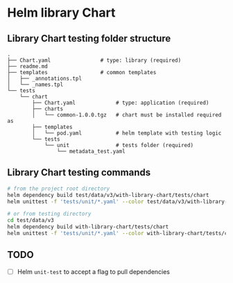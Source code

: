 # Helm library Chart

## Library Chart testing folder structure

```
.
├── Chart.yaml                # type: library (required)
├── readme.md
├── templates                 # common templates
│   ├── _annotations.tpl
│   └── _names.tpl
└── tests
    └── chart
        ├── Chart.yaml             # type: application (required)
        ├── charts
        │   └── common-1.0.0.tgz   # chart must be installed required as
        ├── templates
        │   └── pod.yaml           # helm template with testing logic
        └── tests
            └── unit               # tests folder (required)
                └── metadata_test.yaml
```

## Library Chart testing commands

```sh
# from the project root directory
helm dependency build test/data/v3/with-library-chart/tests/chart
helm unittest -f 'tests/unit/*.yaml' --color test/data/v3/with-library-chart/tests/chart

# or from testing directory
cd test/data/v3
helm dependency build with-library-chart/tests/chart
helm unittest -f 'tests/unit/*.yaml' --color with-library-chart/tests/chart
```

## TODO

- [ ] Helm `unit-test` to accept a flag to pull dependencies
